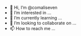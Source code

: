 - 👋 Hi, I’m @comaliseven
- 👀 I’m interested in ...
- 🌱 I’m currently learning ...
- 💞️ I’m looking to collaborate on ...
- 📫 How to reach me ...

<!---
comaliseven/comaliseven is a ✨ special ✨ repository because its `README.md` (this file) appears on your GitHub profile.
You can click the Preview link to take a look at your changes.
--->
